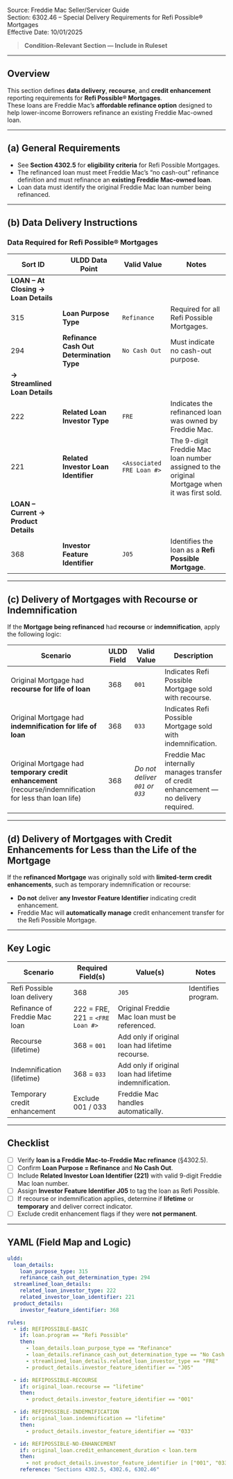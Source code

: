 Source: Freddie Mac Seller/Servicer Guide  
Section: 6302.46 – Special Delivery Requirements for Refi Possible® Mortgages  
Effective Date: 10/01/2025  

> **Condition-Relevant Section — Include in Ruleset**

---

## Overview
This section defines **data delivery**, **recourse**, and **credit enhancement** reporting requirements for **Refi Possible® Mortgages**.  
These loans are Freddie Mac’s **affordable refinance option** designed to help lower-income Borrowers refinance an existing Freddie Mac-owned loan.

---

## (a) General Requirements
- See **Section 4302.5** for **eligibility criteria** for Refi Possible Mortgages.  
- The refinanced loan must meet Freddie Mac’s “no cash-out” refinance definition and must refinance an **existing Freddie Mac-owned loan**.  
- Loan data must identify the original Freddie Mac loan number being refinanced.

---

## (b) Data Delivery Instructions

### Data Required for Refi Possible® Mortgages

| Sort ID | ULDD Data Point | Valid Value | Notes |
|----------|----------------|--------------|--------|
| **LOAN – At Closing → Loan Details** | | | |
| 315 | **Loan Purpose Type** | `Refinance` | Required for all Refi Possible Mortgages. |
| 294 | **Refinance Cash Out Determination Type** | `No Cash Out` | Must indicate no cash-out purpose. |
| **→ Streamlined Loan Details** | | | |
| 222 | **Related Loan Investor Type** | `FRE` | Indicates the refinanced loan was owned by Freddie Mac. |
| 221 | **Related Investor Loan Identifier** | `<Associated FRE Loan #>` | The 9-digit Freddie Mac loan number assigned to the original Mortgage when it was first sold. |
| **LOAN – Current → Product Details** | | | |
| 368 | **Investor Feature Identifier** | `J05` | Identifies the loan as a **Refi Possible Mortgage**. |

---

## (c) Delivery of Mortgages with Recourse or Indemnification

If the **Mortgage being refinanced** had **recourse** or **indemnification**, apply the following logic:

| Scenario | ULDD Field | Valid Value | Description |
|-----------|-------------|--------------|--------------|
| Original Mortgage had **recourse for life of loan** | 368 | `001` | Indicates Refi Possible Mortgage sold with recourse. |
| Original Mortgage had **indemnification for life of loan** | 368 | `033` | Indicates Refi Possible Mortgage sold with indemnification. |
| Original Mortgage had **temporary credit enhancement** (recourse/indemnification for less than loan life) | 368 | *Do not deliver `001` or `033`* | Freddie Mac internally manages transfer of credit enhancement — no delivery required. |

---

## (d) Delivery of Mortgages with Credit Enhancements for Less than the Life of the Mortgage
If the **refinanced Mortgage** was originally sold with **limited-term credit enhancements**, such as temporary indemnification or recourse:
- **Do not** deliver **any Investor Feature Identifier** indicating credit enhancement.
- Freddie Mac will **automatically manage** credit enhancement transfer for the Refi Possible Mortgage.

---

## Key Logic
| Scenario | Required Field(s) | Value(s) | Notes |
|-----------|------------------|-----------|--------|
| Refi Possible loan delivery | 368 | `J05` | Identifies program. |
| Refinance of Freddie Mac loan | 222 = FRE, 221 = `<FRE Loan #>` | Original Freddie Mac loan must be referenced. |
| Recourse (lifetime) | 368 = `001` | Add only if original loan had lifetime recourse. |
| Indemnification (lifetime) | 368 = `033` | Add only if original loan had lifetime indemnification. |
| Temporary credit enhancement | Exclude 001 / 033 | Freddie Mac handles automatically. |

---

## Checklist
- [ ] Verify **loan is a Freddie Mac-to-Freddie Mac refinance** (§4302.5).  
- [ ] Confirm **Loan Purpose = Refinance** and **No Cash Out**.  
- [ ] Include **Related Investor Loan Identifier (221)** with valid 9-digit Freddie Mac loan number.  
- [ ] Assign **Investor Feature Identifier J05** to tag the loan as Refi Possible.  
- [ ] If recourse or indemnification applies, determine if **lifetime** or **temporary** and deliver correct indicator.  
- [ ] Exclude credit enhancement flags if they were **not permanent**.  

---

## YAML (Field Map and Logic)
```yaml
uldd:
  loan_details:
    loan_purpose_type: 315
    refinance_cash_out_determination_type: 294
  streamlined_loan_details:
    related_loan_investor_type: 222
    related_investor_loan_identifier: 221
  product_details:
    investor_feature_identifier: 368

rules:
  - id: REFIPOSSIBLE-BASIC
    if: loan.program == "Refi Possible"
    then:
      - loan_details.loan_purpose_type == "Refinance"
      - loan_details.refinance_cash_out_determination_type == "No Cash Out"
      - streamlined_loan_details.related_loan_investor_type == "FRE"
      - product_details.investor_feature_identifier == "J05"

  - id: REFIPOSSIBLE-RECOURSE
    if: original_loan.recourse == "lifetime"
    then:
      - product_details.investor_feature_identifier == "001"

  - id: REFIPOSSIBLE-INDEMNIFICATION
    if: original_loan.indemnification == "lifetime"
    then:
      - product_details.investor_feature_identifier == "033"

  - id: REFIPOSSIBLE-NO-ENHANCEMENT
    if: original_loan.credit_enhancement_duration < loan.term
    then:
      - not product_details.investor_feature_identifier in ["001", "033"]
    reference: "Sections 4302.5, 4302.6, 6302.46"
